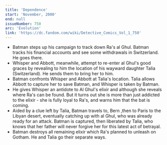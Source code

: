 ```yaml
---
title: 'Dependence'
start: 'November, 2000'
end: null
issueNumber: 750
arc: 'Evolution'
link: 'https://dc.fandom.com/wiki/Detective_Comics_Vol_1_750'
---
```


- Batman steps up his campaign to track down Ra's al Ghul. Batman tracks his financial accounts and see some withdrawals in Switzerland. He goes there.
- Whisper and Abbott, meanwhile, attempt to re-enter al Ghul's good graces by revealing to him the location of his wayward daughter Talia (Switzerland). He sends them to bring her to him.
- Batman confronts Whisper and Abbott at Talia's location. Talia allows Abbott to capture her to save Batman, and Whisper is taken by Batman.
- He gives Whisper an antidote to Al Ghul's elixir and although she reveals where Ra's can be found. But it turns out she is more than just addicted to the elixir - she is fully loyal to Ra's, and warns him that the bat is coming.
- Aided by a clue left by Talia, Batman travels to, Bern ,then to Paris to the Libyan desert, eventually catching up with al Ghul, who was already ready for an attack. Batman is captured, then liberated by Talia, who knows that her father will never forgive her for this latest act of betrayal.
- Batman destroys all remaining elixir which Ra's planned to unleash on Gotham. He and Talia go their separate ways.
